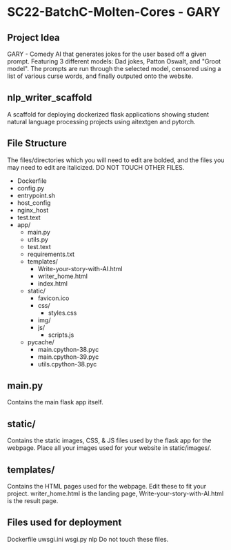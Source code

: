 # SC22-BatchC-Molten-Cores - GARY 

## Project Idea
GARY - Comedy AI that generates jokes for the user based off a given prompt. Featuring 3 different models: Dad jokes, Patton Oswalt, and "Groot model". The prompts are run through the selected model, censored using a list of various curse words, and finally outputed onto the website.

## nlp_writer_scaffold
A scaffold for deploying dockerized flask applications showing student natural language processing projects using aitextgen and pytorch.

## File Structure
The files/directories which you will need to edit are bolded, and the files you may need to edit are italicized. DO NOT TOUCH OTHER FILES.

- Dockerfile
- config.py
- entrypoint.sh
- host_config
- nginx_host
- test.text
- app/
  - main.py
  - utils.py
  - test.text
  - requirements.txt
  - templates/
    - Write-your-story-with-AI.html
    - writer_home.html
    - index.html
  - static/
    - favicon.ico
    - css/
      - styles.css
    - img/
    - js/
      - scripts.js
  - pycache/
    - main.cpython-38.pyc
    - main.cpython-39.pyc
    - utils.cpython-38.pyc

## main.py
Contains the main flask app itself.

## static/
Contains the static images, CSS, & JS files used by the flask app for the webpage.  Place all your images used for your website in static/images/. 

## templates/
Contains the HTML pages used for the webpage. Edit these to fit your project. writer_home.html is the landing page, Write-your-story-with-AI.html is the result page.

## Files used for deployment
Dockerfile uwsgi.ini wsgi.py nlp Do not touch these files.
